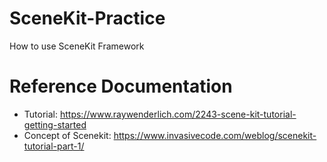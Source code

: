 # SceneKit-Practice
How to use SceneKit Framework

# Reference Documentation
* Tutorial: https://www.raywenderlich.com/2243-scene-kit-tutorial-getting-started
* Concept of Scenekit: https://www.invasivecode.com/weblog/scenekit-tutorial-part-1/
